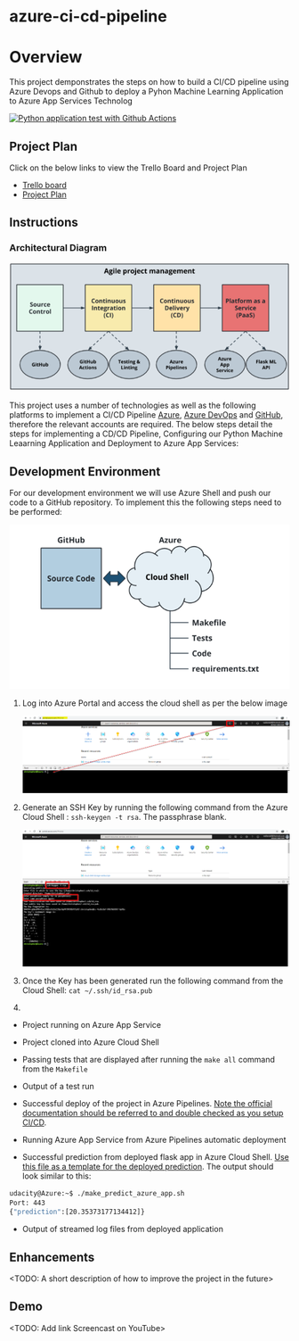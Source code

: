 # azure-ci-cd-pipeline
# Overview
This project demponstrates the steps on how to build a CI/CD pipeline using Azure Devops and Github to deploy a Pyhon Machine Learning Application to Azure App Services
Technolog

[![Python application test with Github Actions](https://github.com/wallandall/azure-ci-cd-pipeline/actions/workflows/pythonapp.yml/badge.svg)](https://github.com/wallandall/azure-ci-cd-pipeline/actions/workflows/pythonapp.yml)


## Project Plan
Click on the below links to view the Trello Board and Project Plan

* [Trello board](https://trello.com/b/DKIrIpDZ/deploy-cicd-pipeline-in-azure)
* [Project Plan](https://docs.google.com/spreadsheets/d/1X-_tgCsTntOpF15eZHiBT_9kV8qnpq180sBZ4QrkGVM/edit#gid=1348135932)

## Instructions


### Architectural Diagram
  
![alt text](https://github.com/wallandall/azure-ci-cd-pipeline/blob/main/images/architecture.png "Architecture Diagram")

This project uses a number of technologies as well as the following platforms to implement a CI/CD Pipeline [Azure](https://portal.azure.com), [Azure DevOps](https://dev.azure.com) and [GitHub](https://github.com), therefore the relevant accounts are required. The below steps detail the steps for implementing a CD/CD Pipeline, Configuring our Python Machine Leaarning Application and Deployment to Azure App Services:

## Development Environment
For our development environment we will use Azure Shell and push our code to a GitHub repository. To implement this the following steps need to be performed:

![alt text](https://github.com/wallandall/azure-ci-cd-pipeline/blob/main/images/cloud-dev.png "Development Environment")


1. Log into Azure Portal and access the cloud shell as per the below image


   ![alt text](https://github.com/wallandall/azure-ci-cd-pipeline/blob/main/images/cloud-shell.png "Cloud Shell")


2. Generate an SSH Key by running the following command from the Azure Cloud Shell : ``` ssh-keygen -t rsa ```. The passphrase blank.


   ![alt text](https://github.com/wallandall/azure-ci-cd-pipeline/blob/main/images/ssh-key-gen.png "Generate SSH Key")


3. Once the Key has been generated run the following command from the Cloud Shell: ``` cat ~/.ssh/id_rsa.pub ```
4. 

* Project running on Azure App Service

* Project cloned into Azure Cloud Shell

* Passing tests that are displayed after running the `make all` command from the `Makefile`

* Output of a test run

* Successful deploy of the project in Azure Pipelines.  [Note the official documentation should be referred to and double checked as you setup CI/CD](https://docs.microsoft.com/en-us/azure/devops/pipelines/ecosystems/python-webapp?view=azure-devops).

* Running Azure App Service from Azure Pipelines automatic deployment

* Successful prediction from deployed flask app in Azure Cloud Shell.  [Use this file as a template for the deployed prediction](https://github.com/udacity/nd082-Azure-Cloud-DevOps-Starter-Code/blob/master/C2-AgileDevelopmentwithAzure/project/starter_files/flask-sklearn/make_predict_azure_app.sh).
The output should look similar to this:

```bash
udacity@Azure:~$ ./make_predict_azure_app.sh
Port: 443
{"prediction":[20.35373177134412]}
```

* Output of streamed log files from deployed application

> 

## Enhancements

<TODO: A short description of how to improve the project in the future>

## Demo 

<TODO: Add link Screencast on YouTube>
